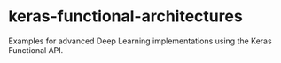 # keras-functional-architectures

Examples for advanced Deep Learning implementations using the Keras Functional API.
